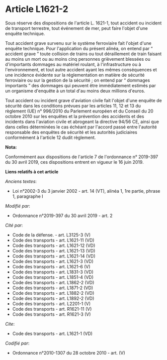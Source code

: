 # Article L1621-2

Sous réserve des dispositions de l'article L. 1621-1, tout accident ou incident de transport terrestre, tout événement de
mer, peut faire l'objet d'une enquête technique.

Tout accident grave survenu sur le système ferroviaire fait l'objet d'une enquête technique. Pour l'application du présent
alinéa, on entend par “ accident grave ” toute collision de trains ou tout déraillement de train faisant au moins un mort ou
au moins cinq personnes grièvement blessées ou d'importants dommages au matériel roulant, à l'infrastructure ou à
l'environnement, et tout autre accident ayant les mêmes conséquences et une incidence évidente sur la réglementation en
matière de sécurité ferroviaire ou sur la gestion de la sécurité ; on entend par “ dommages importants ” des dommages qui
peuvent être immédiatement estimés par un organisme d'enquête à un total d'au moins deux millions d'euros.

Tout accident ou incident grave d'aviation civile fait l'objet d'une enquête de sécurité dans les conditions prévues par les
articles 11, 12 et 13 du règlement (UE) n° 996/2010 du Parlement européen et du Conseil du 20 octobre 2010 sur les enquêtes
et la prévention des accidents et des incidents dans l'aviation civile et abrogeant la directive 94/56 CE, ainsi que dans
celles déterminées le cas échéant par l'accord passé entre l'autorité responsable des enquêtes de sécurité et les autorités
judiciaires conformément à l'article 12 dudit règlement.

**Nota:**

Conformément aux dispositions de l'article 7 de l'ordonnance n° 2019-397 du 30 avril 2019, ces dispositions entrent en
vigueur le 16 juin 2019.

**Liens relatifs à cet article**

_Anciens textes_:

  - Loi n°2002-3 du 3 janvier 2002 - art. 14 (VT), alinéa 1, 1re partie, phrase 1, paragraphe I

_Modifié par_:

  - Ordonnance n°2019-397 du 30 avril 2019 - art. 2

_Cité par_:

  - Code de la défense. - art. L3125-3 (V)
  - Code des transports - art. L1621-11 (VD)
  - Code des transports - art. L1621-12 (VD)
  - Code des transports - art. L1621-13 (VD)
  - Code des transports - art. L1621-14 (VD)
  - Code des transports - art. L1621-3 (VD)
  - Code des transports - art. L1621-6 (V)
  - Code des transports - art. L1831-3 (VD)
  - Code des transports - art. L1851-4 (VD)
  - Code des transports - art. L1862-2 (VD)
  - Code des transports - art. L1871-2 (VD)
  - Code des transports - art. L1882-2 (VD)
  - Code des transports - art. L1892-2 (VD)
  - Code des transports - art. L2201-1 (V)
  - Code des transports - art. R1621-11 (V)
  - Code des transports - art. R1621-3 (V)

_Cite_:

  - Code des transports - art. L1621-1 (VD)

_Codifié par_:

  - Ordonnance n°2010-1307 du 28 octobre 2010 - art. (V)

